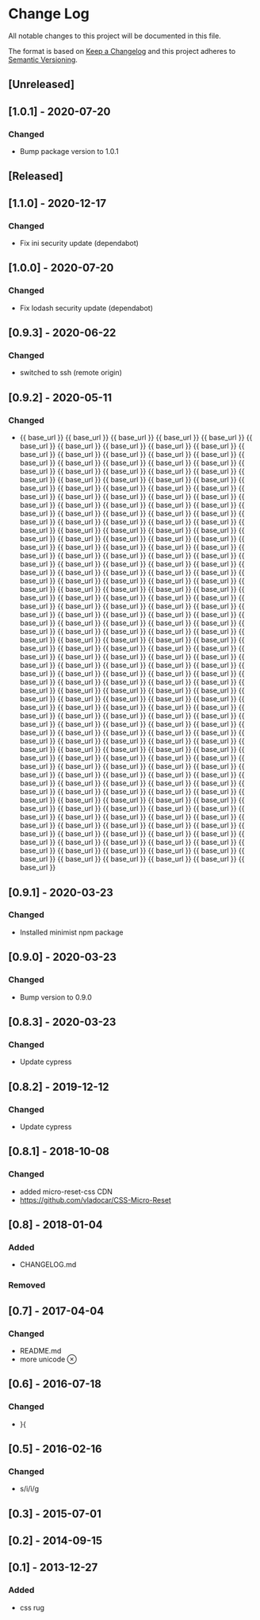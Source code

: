 # Change Log

All notable changes to this project will be documented in this file.

The format is based on [Keep a Changelog](http://keepachangelog.com/)
and this project adheres to [Semantic Versioning](http://semver.org/).

## [Unreleased]

## [1.0.1] - 2020-07-20
### Changed
- Bump package version to 1.0.1

## [Released]

## [1.1.0] - 2020-12-17
### Changed
- Fix ini security update (dependabot)

## [1.0.0] - 2020-07-20
### Changed
- Fix lodash security update (dependabot)

## [0.9.3] - 2020-06-22
### Changed
- switched to ssh (remote origin)

## [0.9.2] - 2020-05-11
### Changed
- {{ base_url }} {{ base_url  }} {{ base_url }} {{ base_url  }} {{ base_url }} {{ base_url  }} {{ base_url }} {{ base_url  }} {{ base_url }} {{ base_url  }} {{ base_url }} {{ base_url  }} {{ base_url }} {{ base_url  }} {{ base_url }} {{ base_url  }} {{ base_url }} {{ base_url  }} {{ base_url }} {{ base_url  }} {{ base_url }} {{ base_url  }} {{ base_url }} {{ base_url  }} {{ base_url }} {{ base_url  }} {{ base_url }} {{ base_url  }} {{ base_url }} {{ base_url  }} {{ base_url }} {{ base_url  }} {{ base_url }} {{ base_url  }} {{ base_url }} {{ base_url  }} {{ base_url }} {{ base_url  }} {{ base_url }} {{ base_url  }} {{ base_url }} {{ base_url  }} {{ base_url }} {{ base_url  }} {{ base_url }} {{ base_url  }} {{ base_url }} {{ base_url  }} {{ base_url }} {{ base_url  }} {{ base_url }} {{ base_url  }} {{ base_url }} {{ base_url  }} {{ base_url }} {{ base_url  }} {{ base_url }} {{ base_url  }} {{ base_url }} {{ base_url  }} {{ base_url }} {{ base_url  }} {{ base_url }} {{ base_url  }} {{ base_url }} {{ base_url  }} {{ base_url }} {{ base_url  }} {{ base_url }} {{ base_url  }} {{ base_url }} {{ base_url  }} {{ base_url }} {{ base_url  }} {{ base_url }} {{ base_url  }} {{ base_url }} {{ base_url  }} {{ base_url }} {{ base_url  }} {{ base_url }} {{ base_url  }} {{ base_url }} {{ base_url  }} {{ base_url }} {{ base_url  }} {{ base_url }} {{ base_url  }} {{ base_url }} {{ base_url  }} {{ base_url }} {{ base_url  }} {{ base_url }} {{ base_url  }} {{ base_url }} {{ base_url  }} {{ base_url }} {{ base_url  }} {{ base_url }} {{ base_url  }} {{ base_url }} {{ base_url  }} {{ base_url }} {{ base_url  }} {{ base_url }} {{ base_url  }} {{ base_url }} {{ base_url  }} {{ base_url }} {{ base_url  }} {{ base_url }} {{ base_url  }} {{ base_url }} {{ base_url  }} {{ base_url }} {{ base_url  }} {{ base_url }} {{ base_url  }} {{ base_url }} {{ base_url  }} {{ base_url }} {{ base_url  }} {{ base_url }} {{ base_url  }} {{ base_url }} {{ base_url  }} {{ base_url }} {{ base_url  }} {{ base_url }} {{ base_url  }} {{ base_url }} {{ base_url  }} {{ base_url }} {{ base_url  }} {{ base_url }} {{ base_url  }} {{ base_url }} {{ base_url  }} {{ base_url }} {{ base_url  }} {{ base_url }} {{ base_url  }} {{ base_url }} {{ base_url  }} {{ base_url }} {{ base_url  }} {{ base_url }} {{ base_url  }} {{ base_url }} {{ base_url  }} {{ base_url }} {{ base_url  }} {{ base_url }} {{ base_url  }} {{ base_url }} {{ base_url  }} {{ base_url }} {{ base_url  }} {{ base_url }} {{ base_url  }} {{ base_url }} {{ base_url  }} {{ base_url }} {{ base_url  }} {{ base_url }} {{ base_url  }} {{ base_url }} {{ base_url  }} {{ base_url }} {{ base_url  }} {{ base_url }} {{ base_url  }} {{ base_url }} {{ base_url  }} {{ base_url }} {{ base_url  }} {{ base_url }} {{ base_url  }} {{ base_url }} {{ base_url  }} {{ base_url }} {{ base_url  }} {{ base_url }} {{ base_url  }} {{ base_url }} {{ base_url  }} {{ base_url }} {{ base_url  }} {{ base_url }} {{ base_url  }} {{ base_url }} {{ base_url  }} {{ base_url }} {{ base_url  }} {{ base_url }} {{ base_url  }} {{ base_url }} {{ base_url  }} {{ base_url }} {{ base_url  }} {{ base_url }} {{ base_url  }} {{ base_url }} {{ base_url  }} {{ base_url }} {{ base_url  }} {{ base_url }} {{ base_url  }} {{ base_url }} {{ base_url  }} {{ base_url }} {{ base_url  }} {{ base_url }} {{ base_url  }} {{ base_url }} {{ base_url  }} {{ base_url }} {{ base_url  }} {{ base_url }} {{ base_url  }} {{ base_url }} {{ base_url  }} {{ base_url }} {{ base_url  }} {{ base_url }} {{ base_url  }} {{ base_url }} {{ base_url  }} {{ base_url }} {{ base_url  }} {{ base_url }} {{ base_url  }} {{ base_url }} {{ base_url  }} {{ base_url }} {{ base_url  }} {{ base_url }} {{ base_url  }} {{ base_url }} {{ base_url  }} {{ base_url }} {{ base_url  }} {{ base_url }} {{ base_url  }} {{ base_url }} {{ base_url  }} {{ base_url }} {{ base_url  }} {{ base_url }} {{ base_url  }} {{ base_url }} {{ base_url  }} {{ base_url }} {{ base_url  }} {{ base_url }} {{ base_url  }}

## [0.9.1] - 2020-03-23
### Changed
- Installed minimist npm package

## [0.9.0] - 2020-03-23
### Changed
- Bump version to 0.9.0

## [0.8.3] - 2020-03-23
### Changed
- Update cypress
 
## [0.8.2] - 2019-12-12
### Changed
- Update cypress

## [0.8.1] - 2018-10-08
### Changed
- added micro-reset-css CDN
- https://github.com/vladocar/CSS-Micro-Reset

## [0.8] - 2018-01-04
### Added
- CHANGELOG.md
### Removed

## [0.7] - 2017-04-04
### Changed
- README.md
- more unicode &otimes;

## [0.6] - 2016-07-18
### Changed
- }{

## [0.5] - 2016-02-16
### Changed
- s/i/&#0236;/g

## [0.3] - 2015-07-01

## [0.2] - 2014-09-15

## [0.1] - 2013-12-27
### Added
- css rug

